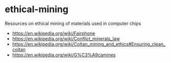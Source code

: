 # ethical-mining
Resources on ethical mining of materials used in computer chips


* https://en.wikipedia.org/wiki/Fairphone
* https://en.wikipedia.org/wiki/Conflict_minerals_law
* https://en.wikipedia.org/wiki/Coltan_mining_and_ethics#Ensuring_clean_coltan
* https://en.wikipedia.org/wiki/G%C3%A9camines

